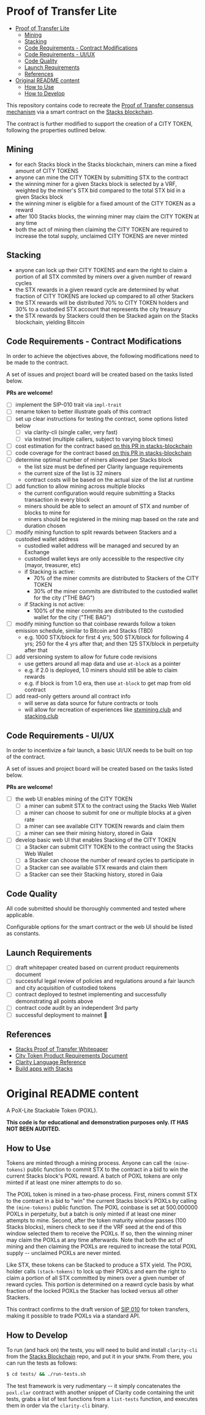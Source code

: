 # Proof of Transfer Lite

- [Proof of Transfer Lite](#proof-of-transfer-lite)
  - [Mining](#mining)
  - [Stacking](#stacking)
  - [Code Requirements - Contract Modifications](#code-requirements---contract-modifications)
  - [Code Requirements - UI/UX](#code-requirements---uiux)
  - [Code Quality](#code-quality)
  - [Launch Requirements](#launch-requirements)
  - [References](#references)
- [Original README content](#original-readme-content)
  - [How to Use](#how-to-use)
  - [How to Develop](#how-to-develop)

This repository contains code to recreate the [Proof of Transfer consensus mechanism](https://docs.stacks.co/understand-stacks/proof-of-transfer) via a smart contract on the [Stacks blockchain](https://www.stacks.co/).

The contract is further modified to support the creation of a CITY TOKEN, following the properties outlined below.

## Mining

- for each Stacks block in the Stacks blockchain, miners can mine a fixed amount of CITY TOKENS
- anyone can mine the CITY TOKEN by submitting STX to the contract
- the winning miner for a given Stacks block is selected by a VRF, weighted by the miner's STX bid compared to the total STX bid in a given Stacks block
- the winning miner is eligible for a fixed amount of the CITY TOKEN as a reward
- after 100 Stacks blocks, the winning miner may claim the CITY TOKEN at any time
- both the act of mining then claiming the CITY TOKEN are required to increase the total supply, unclaimed CITY TOKENS are never minted

## Stacking

- anyone can lock up their CITY TOKENS and earn the right to claim a portion of all STX commited by miners over a given number of reward cycles
- the STX rewards in a given reward cycle are determined by what fraction of CITY TOKENS are locked up compared to all other Stackers
- the STX rewards will be distributed 70% to CITY TOKEN holders and 30% to a custodied STX account that represents the city treasury
- the STX rewards by Stackers could then be Stacked again on the Stacks blockchain, yielding Bitcoin

## Code Requirements - Contract Modifications

In order to achieve the objectives above, the following modifications need to be made to the contract.

A set of issues and project board will be created based on the tasks listed below.

**PRs are welcome!**

- [ ] implement the SIP-010 trait via `impl-trait`
- [ ] rename token to better illustrate goals of this contract
- [ ] set up clear instructions for testing the contract, some options listed below
  - [ ] via clarity-cli (single caller, very fast)
  - [ ] via testnet (multiple callers, subject to varying block times)
- [ ] cost estimation for the contract based [on this PR in stacks-blockchain](https://github.com/blockstack/stacks-blockchain/pull/2597)
- [ ] code coverage for the contract based [on this PR in stacks-blockchain](https://github.com/blockstack/stacks-blockchain/pull/2592)
- [ ] determine optimal number of miners allowed per Stacks block
  - the list size must be defined per Clarity language requirements
  - the current size of the list is 32 miners
  - contract costs will be based on the actual size of the list at runtime
- [ ] add function to allow mining across multiple blocks
  - the current configuration would require submitting a Stacks transaction in every block
  - miners should be able to select an amount of STX and number of blocks to mine for
  - miners should be registered in the mining map based on the rate and duration chosen
- [ ] modify mining function to split rewards between Stackers and a custodied wallet address
  - custodied wallet address will be managed and secured by an Exchange
  - custodied wallet keys are only accessible to the respective city (mayor, treasurer, etc)
  - if Stacking is active:
    - 70% of the miner commits are distributed to Stackers of the CITY TOKEN
    - 30% of the miner commits are distributed to the custodied wallet for the city ("THE BAG")
  - if Stacking is not active:
    - 100% of the miner commits are distributed to the custodied wallet for the city ("THE BAG")
- [ ] modify mining function so that coinbase rewards follow a token emission schedule, similar to Bitcoin and Stacks (TBD)
  - e.g. 1000 STX/block for first 4 yrs; 500 STX/block for following 4 yrs; 250 for the 4 yrs after that; and then 125 STX/block in perpetuity after that
- [ ] add versioning system to allow for future code revisions
  - use getters around all map data and use `at-block` as a pointer
  - e.g. if 2.0 is deployed, 1.0 miners should still be able to claim rewards
  - e.g. if block is from 1.0 era, then use `at-block` to get map from old contract
- [ ] add read-only getters around all contract info
  - will serve as data source for future contracts or tools
  - will allow for recreation of experiences like [stxmining.club](https://stxmining.club) and [stacking.club](https://stacking.club)

## Code Requirements - UI/UX

In order to incentivize a fair launch, a basic UI/UX needs to be built on top of the contract.

A set of issues and project board will be created based on the tasks listed below.

**PRs are welcome!**

- [ ] the web UI enables mining of the CITY TOKEN
  - [ ] a miner can submit STX to the contract using the Stacks Web Wallet
  - [ ] a miner can choose to submit for one or multiple blocks at a given rate
  - [ ] a miner can see available CITY TOKEN rewards and claim them
  - [ ] a miner can see their mining history, stored in Gaia
- [ ] develop basic web UI that enables Stacking of the CITY TOKEN
  - [ ] a Stacker can submit CITY TOKEN to the contract using the Stacks Web Wallet
  - [ ] a Stacker can choose the number of reward cycles to participate in
  - [ ] a Stacker can see available STX rewards and claim them
  - [ ] a Stacker can see their Stacking history, stored in Gaia

## Code Quality

All code submitted should be thoroughly commented and tested where applicable.

Configurable options for the smart contract or the web UI should be listed as constants.

## Launch Requirements

- [ ] draft whitepaper created based on current product requirements document
- [ ] successful legal review of policies and regulations around a fair launch and city acquisition of custodied tokens
- [ ] contract deployed to testnet implementing and successfully demonstrating all points above
- [ ] contract code audit by an independent 3rd party
- [ ] successful deployment to mainnet :tada:

## References

- [Stacks Proof of Transfer Whitepaper](https://gaia.blockstack.org/hub/1AxyPunHHAHiEffXWESKfbvmBpGQv138Fp/stacks.pdf)
- [City Token Product Requirements Document](https://docs.google.com/document/d/10ZIX5K0vDfTeBSguT_rmG0Wz9CkuVax1adR_t1-z9UA/edit?usp=sharing)
- [Clarity Language Reference](https://docs.stacks.co/references/language-overview)
- [Build apps with Stacks](https://docs.stacks.co/build-apps/overview)

# Original README content

A PoX-Lite Stackable Token (POXL).

**This code is for educational and demonstration purposes only.  IT HAS NOT BEEN
AUDITED.**

## How to Use

Tokens are minted through a mining process.  Anyone can call the `(mine-tokens)`
public function to commit STX to the contract in a bid to win the current Stacks
block's POXL reward.  A batch of POXL tokens are only minted if at least one
miner attempts to do so.

The POXL token is mined in a two-phase process.  First, miners commit STX to the
contract in a bid to "win" the current Stacks block's POXLs by calling the
`(mine-tokens)` public function.  The POXL coinbase is set at 500.000000 POXLs in perpetuity,
but a batch is only minted if at least one miner attempts to mine.  Second, after the token maturity
window passes (100 Stacks blocks), miners check to see if the VRF seed at
the end of this window selected them to receive the POXLs.  If so, then the
winning miner may claim the POXLs at any time afterwards.  Note that both the
act of mining and then claiming the POXLs are required to increase the total POXL supply
-- unclaimed POXLs are never minted.

Like STX, these tokens can be Stacked to produce a STX yield.  The POXL holder
calls `(stack-tokens)` to lock up their POXLs and earn the right to claim a 
portion of all STX committed by miners over a given number of reward cycles.
This portion is determined on a reawrd cycle basis by what fraction of the
locked POXLs the Stacker has locked versus all other Stackers.

This contract confirms to the draft version of [SIP
010](https://github.com/stacksgov/sips/pull/5/) for token transfers, making
it possible to trade POXLs via a standard API.

## How to Develop

To run (and hack on) the tests, you will need to build and install `clarity-cli` from the
[Stacks Blockchain](https://github.com/blockstack/stacks-blockchain) repo, and
put it in your `$PATH`.  From there, you can run the tests as follows:

```bash
$ cd tests/ && ./run-tests.sh
```

The test framework is very rudimentary -- it simply concatenates the
`poxl.clar` contract with another snippet of Clarity code containing the
unit tests, grabs a list of test functions from a `list-tests` function, and
executes them in order via the `clarity-cli` binary.
